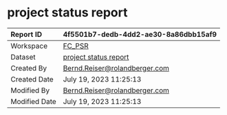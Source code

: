 



# project status report

|Report ID|4f5501b7-dedb-4dd2-ae30-8a86dbb15af9|
| :--- | :--- |
|Workspace|[FC_PSR](../Workspaces/FC_PSR.md)|
|Dataset|[project status report](../Datasets/project-status-report.md)|
|Created By|Bernd.Reiser@rolandberger.com|
|Created Date|July 19, 2023 11:25:13|
|Modified By|Bernd.Reiser@rolandberger.com|
|Modified Date|July 19, 2023 11:25:13|
